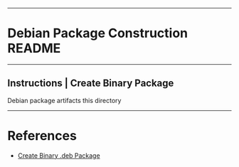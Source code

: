 * * *
# Debian Package Construction README
* * *

## Instructions | Create Binary Package

Debian package artifacts this directory

* * *

# References

* [Create Binary .deb Package](http://www.king-foo.com/2011/11/creating-debianubuntu-deb-packages)
